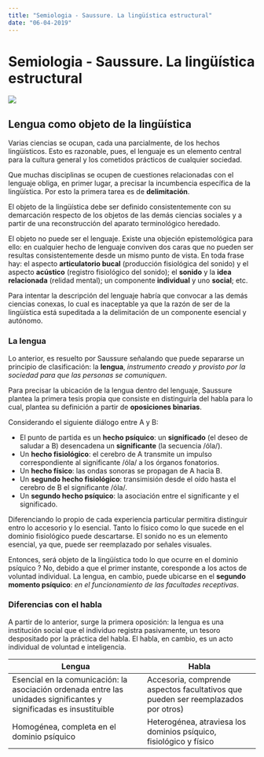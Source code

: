 ```yaml
---
title: "Semiologia - Saussure. La lingüística estructural"
date: "06-04-2019"
---
```


# Semiologia - Saussure. La lingüística estructural

![](https://images.unsplash.com/photo-1504807417934-b7fdec306bfd?ixlib=rb-1.2.1&ixid=eyJhcHBfaWQiOjEyMDd9&auto=format&fit=crop&w=1705&q=80)

## Lengua como objeto de la lingüística

Varias ciencias se ocupan, cada una parcialmente, de los hechos lingüísticos. Esto es razonable, pues, el lenguaje es un elemento central para la cultura general y los cometidos prácticos de cualquier sociedad.

Que muchas disciplinas se ocupen de cuestiones relacionadas con el lenguaje obliga, en primer lugar, a precisar la incumbencia específica de la lingüística. Por esto la primera tarea es de **delimitación**.

El objeto de la lingüística debe ser definido consistentemente con su demarcación respecto de los objetos de las demás ciencias sociales y a partir de una reconstrucción del aparato terminológico heredado.

El objeto no puede ser el lenguaje. Existe una objeción epistemológica para ello: en cualquier hecho de lenguaje conviven dos caras que no pueden ser resultas consistentemente desde un mismo punto de vista. En toda frase hay: el aspecto **articulatorio bucal** (producción fisiológica del sonido) y el aspecto **acústico** (registro fisiológico del sonido); el **sonido** y la **idea relacionada** (relidad mental); un componente **individual** y uno **social**; etc.

Para intentar la descripción del lenguaje habría que convocar a las demás ciencias conexas, lo cual es inaceptable ya que la razón de ser de la lingüística está supeditada a la delimitación de un componente esencial y autónomo.

### La lengua

Lo anterior, es resuelto por Saussure señalando que puede separarse un principio de clasificación: la **lengua**, _instrumento creado y provisto por la sociedad para que las personas se comuniquen_.

Para precisar la ubicación de la lengua dentro del lenguaje, Saussure plantea la primera tesis propia que consiste en distinguirla del habla para lo cual, plantea su definición a partir de **oposiciones binarias**.

Considerando el siguiente diálogo entre A y B:

- El punto de partida es un **hecho psíquico**: un **significado** (el deseo de saludar a B) desencadena un **significante** (la secuencia /óla/).
- Un **hecho fisiológico**: el cerebro de A transmite un impulso correspondiente al significante /óla/ a los órganos fonatorios.
- Un **hecho físico**: las ondas sonoras se propagan de A hacia B.
- Un **segundo hecho fisiológico**: transimisión desde el oído hasta el cerebro de B el significante /óla/.
- Un **segundo hecho psíquico**: la asociación entre el significante y el significado.

Diferenciando lo propio de cada experiencia particular permitira distinguir entro lo accesorio y lo esencial. Tanto lo físico como lo que sucede en el dominio fisiológico puede descartarse. El sonido no es un elemento esencial, ya que, puede ser reemplazado por señales visuales.

Entonces, será objeto de la lingüística todo lo que ocurre en el dominio psíquico ? No, debido a que el primer instante, coresponde a los actos de voluntad individual. La lengua, en cambio, puede ubicarse en el **segundo momento psíquico**: _en el funcionamiento de las facultades receptivas_.

### Diferencias con el habla

A partir de lo anterior, surge la primera oposición: la lengua es una institución social que el individuo registra pasivamente, un tesoro despositado por la práctica del habla. El habla, en cambio, es un acto individual de voluntad e inteligencia.

| Lengua  | Habla     |
| ------- | --------- |
| Esencial en la comunicación: la asociación ordenada entre las unidades significantes y significadas es insustituible | Accesoria, comprende aspectos facultativos que pueden ser reemplazados por otros)
|Homogénea, completa en el dominio psíquico| Heterogénea, atraviesa los dominios psíquico, fisiológico y físico 